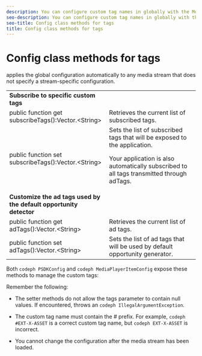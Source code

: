 ```yaml
---
description: You can configure custom tag names in globally with the MediaPlayerItemConfig class or stream-based with the MediaPlayerItemConfig class.
seo-description: You can configure custom tag names in globally with the MediaPlayerItemConfig class or stream-based with the MediaPlayerItemConfig class.
seo-title: Config class methods for tags
title: Config class methods for tags
---
```


# Config class methods for tags

applies the global configuration automatically to any media stream that does not specify a stream-specific configuration.

<table id="table_B37A6C75270D47BC99258F2884AD6905"> 
 <tgroup cols="2"> 
  <colspec colnum="1" colname="col1" colwidth="*" /> 
  <colspec colnum="2" colname="col2" colwidth="*" /> 
  <tbody> 
   <tr> 
    <td namest="col1" nameend="col2"><b>Subscribe to specific custom tags</b> </td> 
   </tr> 
   <tr> 
    <td colname="col1"><span class="codeph">public function get subscribeTags():Vector.&lt;String&gt;</span> </td> 
    <td colname="col2">Retrieves the current list of subscribed tags. </td> 
   </tr> 
   <tr> 
    <td colname="col1"><span class="codeph">public function set subscribeTags():Vector.&lt;String&gt;</span> </td> 
    <td colname="col2">Sets the list of subscribed tags that will be exposed to the application. <p>Your application is also automatically subscribed to all tags transmitted through <span class="codeph">adTags</span>. </p> </td> 
   </tr> 
   <tr> 
    <td namest="col1" nameend="col2"><b>Customize the ad tags used by the default opportunity detector </b> </td> 
   </tr> 
   <tr> 
    <td colname="col1"><span class="codeph">public function get adTags():Vector.&lt;String&gt;</span></td> 
    <td colname="col2"> Retrieves the current list of ad tags. </td> 
   </tr> 
   <tr> 
    <td colname="col1"><span class="codeph">public function set adTags():Vector.&lt;String&gt;</span></td> 
    <td colname="col2"> Sets the list of ad tags that will be used by default opportunity generator. </td> 
   </tr> 
  </tbody> 
 </tgroup> 
</table>

Both `codeph PSDKConfig` and `codeph MediaPlayerItemConfig` expose these methods to manage the custom tags:

Remember the following:
* The setter methods do not allow the tags parameter to contain null values.
  If encountered,  throws an `codeph IllegalArgumentException`.
  
  
* The custom tag name must contain the # prefix.
  For example, `codeph #EXT-X-ASSET` is a correct custom tag name, but `codeph EXT-X-ASSET` is incorrect.
  
  
* You cannot change the configuration after the media stream has been loaded.

